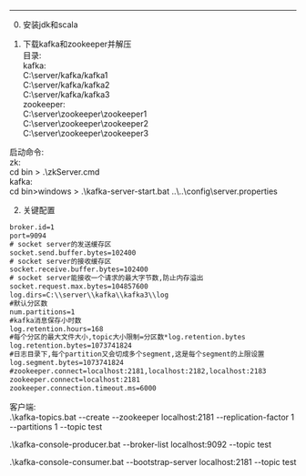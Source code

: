 ---
0. 安装jdk和scala

1. 下载kafka和zookeeper并解压  
目录:  
kafka:  
C:\server/kafka/kafka1   
C:\server/kafka/kafka2  
C:\server/kafka/kafka3  
zookeeper:    
C:\server\zookeeper\zookeeper1  
C:\server\zookeeper\zookeeper2  
C:\server\zookeeper\zookeeper3  

启动命令:  
zk:  
cd bin > .\zkServer.cmd  
kafka:  
cd bin>windows > .\kafka-server-start.bat ..\\..\config\server.properties 

2. 关键配置
```xml
broker.id=1
port=9094
# socket server的发送缓存区
socket.send.buffer.bytes=102400
# socket server的接收缓存区
socket.receive.buffer.bytes=102400
# socket server能接收一个请求的最大字节数,防止内存溢出
socket.request.max.bytes=104857600
log.dirs=C:\\server\\kafka\\kafka3\\log
#默认分区数
num.partitions=1
#kafka消息保存小时数
log.retention.hours=168
#每个分区的最大文件大小,topic大小限制=分区数*log.retention.bytes
log.retention.bytes=1073741824
#日志目录下,每个partition又会切成多个segment,这是每个segment的上限设置
log.segment.bytes=1073741824
#zookeeper.connect=localhost:2181,localhost:2182,localhost:2183
zookeeper.connect=localhost:2181
zookeeper.connection.timeout.ms=6000
```

客户端:  
.\kafka-topics.bat --create --zookeeper localhost:2181 --replication-factor 1 --partitions 1 --topic test

.\kafka-console-producer.bat --broker-list localhost:9092 --topic test

.\kafka-console-consumer.bat --bootstrap-server localhost:2181 --topic test 

